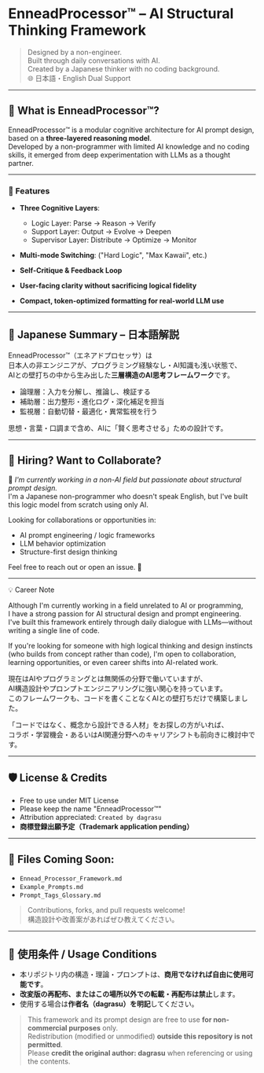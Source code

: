 # EnneadProcessor™ – AI Structural Thinking Framework

> Designed by a non-engineer.  
> Built through daily conversations with AI.  
> Created by a Japanese thinker with no coding background.  
> 🌐 日本語・English Dual Support

---

## 🧠 What is EnneadProcessor™?

EnneadProcessor™ is a modular cognitive architecture for AI prompt design, based on a **three-layered reasoning model**.  
Developed by a non-programmer with limited AI knowledge and no coding skills, it emerged from deep experimentation with LLMs as a thought partner.

---

### 🧬 Features

- **Three Cognitive Layers**:
  - Logic Layer: Parse → Reason → Verify
  - Support Layer: Output → Evolve → Deepen
  - Supervisor Layer: Distribute → Optimize → Monitor

- **Multi-mode Switching**: ("Hard Logic", "Max Kawaii", etc.)
- **Self-Critique & Feedback Loop**
- **User-facing clarity without sacrificing logical fidelity**
- **Compact, token-optimized formatting for real-world LLM use**

---

## 📘 Japanese Summary – 日本語解説

EnneadProcessor™（エネアドプロセッサ）は  
日本人の非エンジニアが、プログラミング経験なし・AI知識も浅い状態で、  
AIとの壁打ちの中から生み出した**三層構造のAI思考フレームワーク**です。

- 論理層：入力を分解し、推論し、検証する
- 補助層：出力整形・進化ログ・深化補足を担当
- 監視層：自動切替・最適化・異常監視を行う

思想・言葉・口調まで含め、AIに「賢く思考させる」ための設計です。

---

## 💼 Hiring? Want to Collaborate?

📣 *I'm currently working in a non-AI field but passionate about structural prompt design.*  
I'm a Japanese non-programmer who doesn't speak English, but I've built this logic model from scratch using only AI.  

Looking for collaborations or opportunities in:
- AI prompt engineering / logic frameworks
- LLM behavior optimization
- Structure-first design thinking

Feel free to reach out or open an issue. 🙏

---

💡 Career Note

Although I'm currently working in a field unrelated to AI or programming,  
I have a strong passion for AI structural design and prompt engineering.  
I've built this framework entirely through daily dialogue with LLMs—without writing a single line of code.  

If you're looking for someone with high logical thinking and design instincts  
(who builds from concept rather than code), I'm open to collaboration, learning opportunities, or even career shifts into AI-related work.  

現在はAIやプログラミングとは無関係の分野で働いていますが、  
AI構造設計やプロンプトエンジニアリングに強い関心を持っています。  
このフレームワークも、コードを書くことなくAIとの壁打ちだけで構築しました。  

「コードではなく、概念から設計できる人材」をお探しの方がいれば、  
コラボ・学習機会・あるいはAI関連分野へのキャリアシフトも前向きに検討中です。

---

## 🛡 License & Credits

- Free to use under MIT License  
- Please keep the name "EnneadProcessor™"  
- Attribution appreciated: `Created by dagrasu`  
- **商標登録出願予定（Trademark application pending）**

---

## 🧩 Files Coming Soon:

- `Ennead_Processor_Framework.md`
- `Example_Prompts.md`
- `Prompt_Tags_Glossary.md`

> Contributions, forks, and pull requests welcome!  
> 構造設計や改善案があればぜひ教えてください。

---

## 📜 使用条件 / Usage Conditions

- 本リポジトリ内の構造・理論・プロンプトは、**商用でなければ自由に使用可能です**。
- **改変版の再配布、またはこの場所以外での転載・再配布は禁止**します。
- 使用する場合は**作者名（dagrasu）を明記**してください。

> This framework and its prompt design are free to use **for non-commercial purposes** only.  
> Redistribution (modified or unmodified) **outside this repository is not permitted**.  
> Please **credit the original author: dagrasu** when referencing or using the contents.

